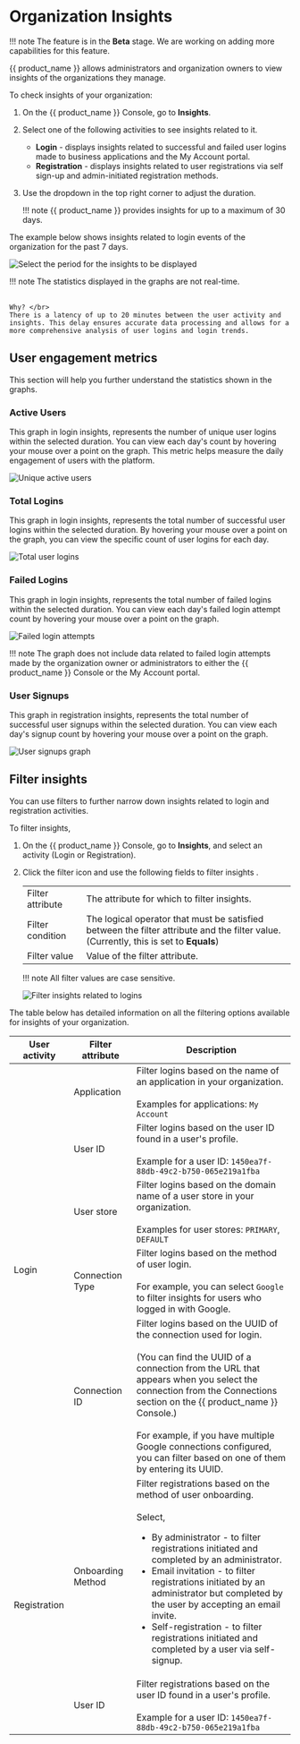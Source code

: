 # Organization Insights

!!! note
    The feature is in the **Beta** stage. We are working on adding more capabilities for this feature.

{{ product_name }} allows administrators and organization owners to view insights of the organizations they manage.

To check insights of your organization:

1. On the {{ product_name }} Console, go to **Insights**.

2. Select one of the following activities to see insights related to it.

    - **Login** - displays insights related to successful and failed user logins made to business applications and the My Account portal.
    - **Registration** - displays insights related to user registrations via self sign-up and admin-initiated registration methods.

3. Use the dropdown in the top right corner to adjust the duration.

    !!! note
        {{ product_name }} provides insights for up to a maximum of 30 days.

The example below shows insights related to login events of the organization for the past 7 days.

![Select the period for the insights to be displayed](../assets/img/guides/organization-insights/insight-period.png)

!!! note
	The statistics displayed in the graphs are not real-time. </br></br>

	Why? </br>
	There is a latency of up to 20 minutes between the user activity and insights. This delay ensures accurate data processing and allows for a more comprehensive analysis of user logins and login trends.


## User engagement metrics
This section will help you further understand the statistics shown in the graphs.

### Active Users
This graph in login insights, represents the number of unique user logins within the selected duration. You can view each day's count by hovering your mouse over a point on the graph. This metric helps measure the daily engagement of users with the platform.

![Unique active users](../assets/img/guides/organization-insights/active-users-graph.png)

### Total Logins
This graph in login insights, represents the total number of successful user logins within the selected duration. By hovering your mouse over a point on the graph, you can view the specific count of user logins for each day.

![Total user logins](../assets/img/guides/organization-insights/total-logins-graph.png)

### Failed Logins
This graph in login insights, represents the total number of failed logins within the selected duration. You can view each day's failed login attempt count by hovering your mouse over a point on the graph.

![Failed login attempts](../assets/img/guides/organization-insights/failed-logins-graph.png)

!!! note
    The graph does not include data related to failed login attempts made by the organization owner or administrators to either the {{ product_name }} Console or the My Account portal.

### User Signups
This graph in registration insights, represents the total number of successful user signups within the selected duration. You can view each day's signup count by hovering your mouse over a point on the graph.

![User signups graph](../assets/img/guides/organization-insights/user-signups-graph.png)

## Filter insights

You can use filters to further narrow down insights related to login and registration activities.

To filter insights,

1. On the {{ product_name }} Console, go to **Insights**, and select an activity (Login or Registration).

2. Click the filter icon and use the following fields to filter insights .

    <table>
      <tr>
        <td>Filter attribute</td>
        <td> The attribute for which to filter insights.</td>
      </tr>
      <tr>
        <td>Filter condition</td>
        <td>The logical operator that must be satisfied between the filter attribute and the filter value.</br>
        (Currently, this is set to <b>Equals</b>)</td>
      </tr>
      <tr>
        <td>Filter value</td>
        <td>Value of the filter attribute.</td>
      </tr>
    </table>

    !!! note
    	All filter values are case sensitive.
	
	![Filter insights related to logins](../assets/img/guides/organization-insights/filter-login-insights.png)

  The table below has detailed information on all the filtering options available for insights of your organization.

  <table>
    <thead>
    <th>User activity</th>
    <th>Filter attribute</th>
    <th>Description</th>
    </thead>
        <tr>
          <td rowspan="5">Login</td>
          <td>Application</td>
          <td>Filter logins based on the name of an application in your organization.</br></br>
            Examples for applications: <code>My Account</code></td>
        </tr>
        <tr>
          <td>User ID</td>
          <td>Filter logins based on the user ID found in a user's profile.</br></br>
          Example for a user ID: <code>1450ea7f-88db-49c2-b750-065e219a1fba</code>
          </td>
        </tr>
        <tr>
          <td>User store</td>
          <td>Filter logins based on the domain name of a user store in your organization.</br></br>
          Examples for user stores: <code>PRIMARY</code>, <code>DEFAULT</code>
          </td>
        </tr>
        <tr>
          <td>Connection Type</td>
          <td>Filter logins based on the method of user login.</br></br>
          For example, you can select <code>Google</code> to filter insights for users who logged in with Google.
          </td>
        </tr>
        <tr>
          <td>Connection ID</td>
          <td>Filter logins based on the UUID of the connection used for login.<br></br>
            (You can find the UUID of a connection from the URL that appears when you select the connection from the Connections section on the {{ product_name }} Console.)</br></br>
            For example, if you have multiple Google connections configured, you can filter based on one of them by entering its UUID.
            </br>
            </td>
        </tr>
        <tr>
          <td rowspan="2">Registration</td>
          <td>Onboarding Method</td>
          <td>Filter registrations based on the method of user onboarding.</br></br>
          Select,
           <ul>
              <li>By administrator - to filter registrations initiated and completed by an administrator.</li>
              <li>Email invitation - to filter registrations initiated by an administrator but completed by the user by accepting an email invite.</li>
              <li>Self-registration - to filter registrations initiated and completed by a user via self-signup.</li>
            </ul>
          </td>
        </tr>
        <tr>
          <td>User ID</td>
          <td>Filter registrations based on the user ID found in a user's profile.</br></br>
          Example for a user ID: <code>1450ea7f-88db-49c2-b750-065e219a1fba</code>
          </td>
        </tr>
  </table>